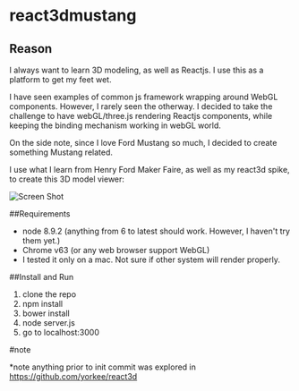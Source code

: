 # react3dmustang

## Reason
I always want to learn 3D modeling, as well as Reactjs.  I use this as a platform to get my feet wet.

I have seen examples of common js framework wrapping around WebGL components.  However, I rarely seen the otherway.  I decided to take the challenge to have webGL/three.js rendering Reactjs components, while keeping the binding mechanism working in webGL world.

On the side note, since I love Ford Mustang so much, I decided to create something Mustang related.  

I use what I learn from Henry Ford Maker Faire, as well as my react3d spike, to create this 3D model viewer:

![Screen Shot](https://user-images.githubusercontent.com/1068796/34903729-d14c2eb8-f805-11e7-9d86-f8daf04cd034.png?raw=true "Title")

##Requirements
- node 8.9.2 (anything from 6 to latest should work.  However, I haven't try them yet.)
- Chrome v63 (or any web browser support WebGL)
- I tested it only on a mac.  Not sure if other system will render properly.


##Install and Run

1. clone the repo
2. npm install
3. bower install 
4. node server.js
5. go to localhost:3000


#note

*note anything prior to init commit was explored in https://github.com/yorkee/react3d
